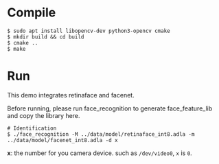 # Compile

```shell
$ sudo apt install libopencv-dev python3-opencv cmake
$ mkdir build && cd build
$ cmake ..
$ make
```

# Run

This demo integrates retinaface and facenet.

Before running, please run face_recognition to generate face_feature_lib and copy the library here.

```shell
# Identification
$ ./face_recognition -M ../data/model/retinaface_int8.adla -m ../data/model/facenet_int8.adla -d x
```

**x**: the number for you camera device. such as `/dev/video0`, `x` is `0`.